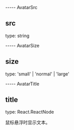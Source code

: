 ----- AvatarSrc

## src

type: string

----- AvatarSize

## size

type: 'small' | 'normal' | 'large'

----- AvatarTitle

## title

type: React.ReactNode

鼠标悬浮时显示文本。
